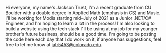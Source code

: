Hi everyone, my name's Jackson Trust, I'm a recent graduate from CU Boulder with a double degree in Applied Math (emphasis in CS) and Music.
I'll be working for Modis starting mid-July of 2021 as a Junior .NET/C# Engineer, and I'm hoping to learn a lot in the process!
I'm also looking to build a website using the tech stack I'll be using at my job for my younger brother's future business, should be a good time.
I'm going to be posting the code here each day that I do work on it, if anyone has suggestions, feel free to let me know at jatr5453@colorado.edu.

<!---
JacksonTrust/JacksonTrust is a ✨ special ✨ repository because its `README.md` (this file) appears on your GitHub profile.
You can click the Preview link to take a look at your changes.
--->

